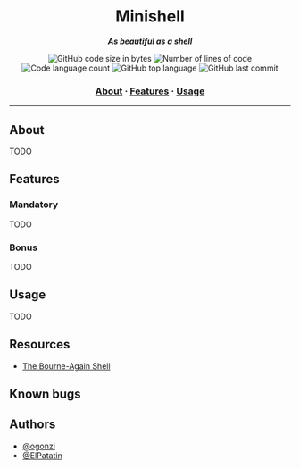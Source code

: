 <h1 align="center">
	Minishell
</h1>

<p align="center">
	<b><i>As beautiful as a shell</i></b><br>
</p>
<p align="center">
	<img alt="GitHub code size in bytes" src="https://img.shields.io/github/languages/code-size/ogonzi/minishell?color=lightblue" />
	<img alt="Number of lines of code" src="https://img.shields.io/tokei/lines/github/ogonzi/minishell?color=critical" />
	<img alt="Code language count" src="https://img.shields.io/github/languages/count/ogonzi/minishell?color=yellow" />
	<img alt="GitHub top language" src="https://img.shields.io/github/languages/top/ogonzi/minishell?color=blue" />
	<img alt="GitHub last commit" src="https://img.shields.io/github/last-commit/ogonzi/minishell?color=green" />
</p>

<h3 align="center">
	<a href="#about">About</a>
	<span> · </span>
	<a href="#features">Features</a>
	<span> · </span>
	<a href="#usage">Usage</a>
</h3>

---

## About

TODO

## Features

### Mandatory

TODO

### Bonus

TODO

## Usage

TODO

## Resources
- [The Bourne-Again Shell](https://www.aosabook.org/en/bash.html#:~:text=Bash%20reads%20input%20from%20the,Unix%20emacs%20and%20vi%20editors.)

## Known bugs


## Authors

- [@ogonzi](https://www.github.com/ogonzi)
- [@ElPatatin](https://www.github.com/ElPatatin)

